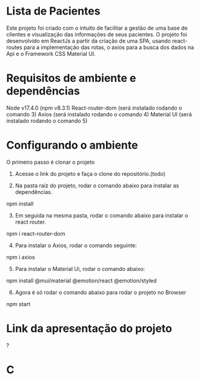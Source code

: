 # Lista de Pacientes

Este projeto foi criado com o intuito de facilitar a gestão de uma base de clientes e visualização das informações de seus pacientes. O projeto foi desenvolvido em ReactJs a partir da criação de uma SPA, usando react-routes para a implementação das rotas, o axios para a busca dos dados na Api e o Framework CSS Material UI.

# Requisitos de ambiente e dependências

Node v17.4.0 (npm v8.3.1)
React-router-dom (será instalado rodando o comando 3)
Axios (será instalado rodando o comando 4)
Material UI (será instalado rodando o comando 5)

# Configurando o ambiente

O primeiro passo é clonar o projeto

1. Acesse o link do projeto e faça o clone do repositório.(todo)

2. Na pasta raiz do projeto, rodar o comando abaixo para instalar as dependências.

npm install

3. Em seguida na mesma pasta, rodar o comando abaixo para instalar o react router.

npm i react-router-dom

4. Para instalar o Axios, rodar o comando seguinte:

npm i axios

5. Para instalar o Material Ui, rodar o comando abaixo:

 npm install @mui/material @emotion/react @emotion/styled

6. Agora é só rodar o comando abaixo para rodar o projeto no Browser

npm start

# Link da apresentação do projeto 
?

# C

